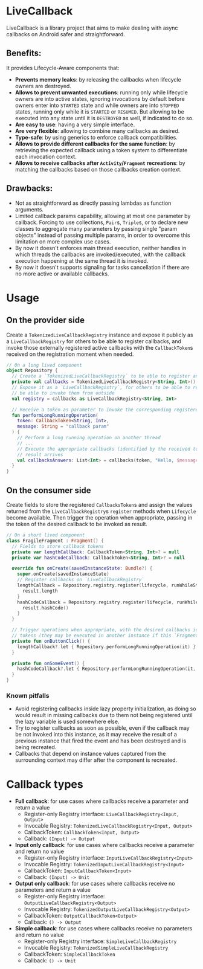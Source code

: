 # LiveCallback
LiveCallback is a library project that aims to make dealing with async callbacks on Android safer
and straightforward.

## Benefits:
It provides Lifecycle-Aware components that:
- **Prevents memory leaks**: by releasing the callbacks when lifecycle owners are destroyed.
- **Allows to prevent unwanted executions**: running only while lifecycle owners are into active
  states, ignoring invocations by default before owners enter into `STARTED` state and while
  owners are into `STOPPED` states, running only while it is `STARTED` or `RESUMED`. But allowing to
  be executed into any state until it is `DESTROYED` as well, if indicated to do so.
- **Are easy to use**: having a very simple interface.
- **Are very flexible**: allowing to combine many callbacks as desired.
- **Type-safe**: by using generics to enforce callback compatibilities.
- **Allows to provide different callbacks for the same function**: by retrieving the expected
  callback using a token system to differentiate each invocation context.
- **Allows to receive callbacks after `Activity`/`Fragment` recreations**: by matching the callbacks
  based on those callbacks creation context.

## Drawbacks:
- Not as straightforward as directly passing lambdas as function arguments.
- Limited callback params capability, allowing at most one parameter by callback. Forcing to use
  collections, `Pair`s, `Triple`s, or to declare new classes to aggregate many parameters by passing
  single "param objects" instead of passing multiple params, in order to overcome this limitation on
  more complex use cases.
- By now it doesn't enforces main thread execution, neither handles in which threads the callbacks
  are invoked/executed, with the callback execution happening at the same thread it is invoked.
- By now it doesn't supports signaling for tasks cancellation if there are no more active or
  available callbacks.

# Usage
## On the provider side
Create a `TokenizedLiveCallbackRegistry` instance and expose it publicly as a `LiveCallbackRegistry`
for others to be able to register callbacks, and invoke those externally registered active callbacks
with the `CallbackToken`s received on the registration moment when needed.

```kotlin
// On a long lived component
object Repository {
  // Create a `TokenizedLiveCallbackRegistry` to be able to register and invoke registered callbacks
  private val callbacks = TokenizedLiveCallbackRegistry<String, Int>()
  // Expose it as a `LiveCallbackRegistry`, for others to be able to register callbacks, but don't
  // be able to invoke them from outside
  val registry = callbacks as LiveCallbackRegistry<String, Int>

  // Receive a token as parameter to invoke the corresponding registered callbacks
  fun performLongRunningOperation(
    token: CallbackToken<String, Int>,
    message: String = "callback param"
  ) {
    // Perform a long running operation on another thread
    // ...
    // Execute the appropriate callbacks (identified by the received token) when task completes and
    // result arrives
    val callbacksAnswers: List<Int> = callbacks(token, "Hello, $message!")
  }
}
```

## On the consumer side
Create fields to store the registered `CallbacksToken`s and assign the values returned from the
`LiveCallbackRegistry`s `register` methods when `Lifecycle` become available. Then trigger the
operation when appropriate, passing in the token of the desired callback to be invoked as result.

```kotlin
// On a short lived component
class FragileFragment : Fragment() {
  // Fields to store callback tokens
  private var lengthCallback: CallbackToken<String, Int>? = null
  private var hashCodeCallback: CallbackToken<String, Int>? = null

  override fun onCreate(savedInstanceState: Bundle?) {
    super.onCreate(savedInstanceState)
    // Register callbacks on `LiveCallbackRegistry`
    lengthCallback = Repository.registry.register(lifecycle, runWhileStopped = true) { result ->
      result.length
    }
    hashCodeCallback = Repository.registry.register(lifecycle, runWhileStopped = true) { result ->
      result.hashCode()
    }
  }

  // Trigger operations when appropriate, with the desired callbacks identified by their respective
  // tokens (they may be executed in another instance if this `Fragment` is recreated)
  private fun onButtonClick() {
    lengthCallback?.let { Repository.performLongRunningOperation(it) }
  }

  private fun onSomeEvent() {
    hashCodeCallback?.let { Repository.performLongRunningOperation(it, "custom param") }
  }
}
```

### Known pitfalls
- Avoid registering callbacks inside lazy property initialization, as doing so would result in
  missing callbacks due to them not being registered until the lazy variable is used somewhere else.
- Try to register callbacks as soon as possible, even if the callback may be not invoked into this
  instance, as it may receive the result of a previous instance that fired the event and has been
  destroyed and is being recreated.
- Callbacks that depend on instance values captured from the surrounding context may differ after
  the component is recreated.

# Callback types
- __Full callback__: for use cases where callbacks receive a parameter and return a value
  - Register-only Registry interface: `LiveCallbackRegistry<Input, Output>`
  - Invocable Registry: `TokenizedLiveCallbackRegistry<Input, Output>`
  - CallbackToken: `CallbackToken<Input, Output>`
  - Callback: `(Input) -> Output`
- __Input only callback__: for use cases where callbacks receive a parameter and return no value
  - Register-only Registry interface: `InputLiveCallbackRegistry<Input>`
  - Invocable Registry: `TokenizedInputLiveCallbackRegistry<Input>`
  - CallbackToken: `InputCallbackToken<Input>`
  - Callback: `(Input) -> Unit`
- __Output only callback__: for use cases where callbacks receive no parameters and return a value
  - Register-only Registry interface: `OutputLiveCallbackRegistry<Output>`
  - Invocable Registry: `TokenizedOutputLiveCallbackRegistry<Output>`
  - CallbackToken: `OutputCallbackToken<Output>`
  - Callback: `() -> Output`
- __Simple callback__: for use cases where callbacks receive no parameters and return no value
  - Register-only Registry interface: `SimpleLiveCallbackRegistry`
  - Invocable Registry: `TokenizedSimpleLiveCallbackRegistry`
  - CallbackToken: `SimpleCallbackToken`
  - Callback: `() -> Unit`
